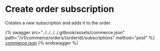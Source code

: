 # Create order subscription

Creates a new subscription and adds it to the order.

{% swagger src="../../../../.gitbook/assets/commerce.json" path="/v1/commerce/orders/{orderId}/subscriptions" method="post" %}
[commerce.json](../../../../.gitbook/assets/commerce.json)
{% endswagger %}
